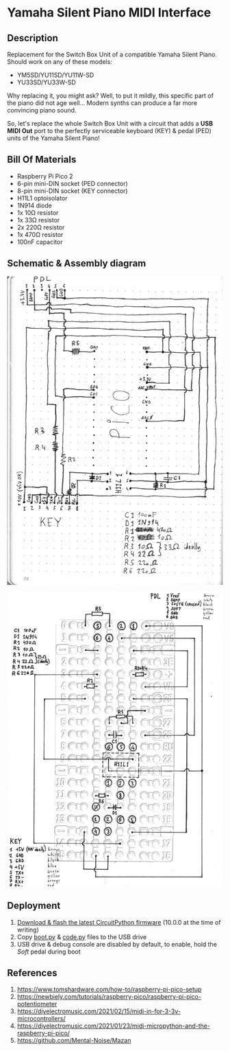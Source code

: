 # Yamaha Silent Piano MIDI Interface

## Description

Replacement for the Switch Box Unit of a compatible Yamaha Silent Piano.
Should work on any of these models:

 - YM5SD/YU11SD/YU11W-SD
 - YU33SD/YU33W-SD

Why replacing it, you might ask? Well, to put it mildly, this specific part of
the piano did not age well... Modern synths can produce a far more convincing
piano sound.

So, let's replace the whole Switch Box Unit with a circuit that adds a
**USB MIDI Out** port to the perfectly serviceable keyboard (KEY) & pedal (PED)
units of the Yamaha Silent Piano!

## Bill Of Materials

 - Raspberry Pi Pico 2
 - 6-pin mini-DIN socket (PED connector)
 - 8-pin mini-DIN socket (KEY connector)
 - H11L1 optoisolator
 - 1N914 diode
 - 1x 10Ω resistor
 - 1x 33Ω resistor
 - 2x 220Ω resistor
 - 1x 470Ω resistor
 - 100nF capacitor

## Schematic & Assembly diagram

![schematic](./schematic.png)

![assembly](./assembly.png)

## Deployment

1. [Download & flash the latest CircuitPython firmware](https://circuitpython.org/board/raspberry_pi_pico2/) (10.0.0 at the time of writing)
2. Copy [boot.py](./boot.py) & [code.py](./code.py) files to the USB drive
3. USB drive & debug console are disabled by default, to enable, hold the _Soft_ pedal during boot

## References

1. https://www.tomshardware.com/how-to/raspberry-pi-pico-setup
2. https://newbiely.com/tutorials/raspberry-pico/raspberry-pi-pico-potentiometer
3. https://diyelectromusic.com/2021/02/15/midi-in-for-3-3v-microcontrollers/
4. https://diyelectromusic.com/2021/01/23/midi-micropython-and-the-raspberry-pi-pico/
5. https://github.com/Mental-Noise/Mazan

